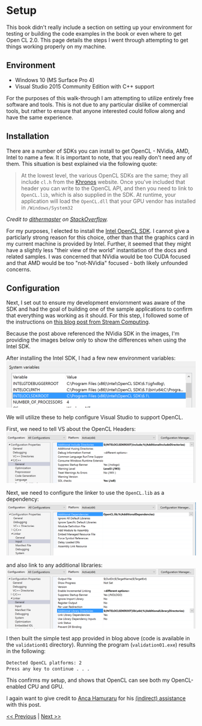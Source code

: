 # Setup

This book didn't really include a section on setting up your environment for testing or building the code examples in the book or even where to get Open CL 2.0. This page details the steps I went through attempting to get things working properly on my machine.

## Environment

- Windows 10 (MS Surface Pro 4)
- Visual Studio 2015 Community Edition with C++ support

For the purposes of this walk-through I am attempting to utilize entirely free software and tools. This is not due to any particular dislike of commercial tools, but rather to ensure that anyone interested could follow along and have the same experience.

## Installation

There are a number of SDKs you can install to get OpenCL - NVidia, AMD, Intel to name a few. It is important to note, that you really don't need any of them. This situation is best explained via the following quote:

> At the lowest level, the various OpenCL SDKs are the same; they all include `cl.h` from the [Khronos](http://www.khronos.org/registry/cl/) website. Once you've included that header you can write to the OpenCL API, and then you need to link to `OpenCL.lib`, which is also supplied in the SDK. At runtime, your application will load the `OpenCL.dll` that your GPU vendor has installed in `/Windows/System32`

_Credit to [dithermaster](http://stackoverflow.com/users/1745695/dithermaster) on [StackOverflow](http://stackoverflow.com/questions/22364133/opencl-which-sdk-is-best)._

For my purposes, I elected to install the [Intel OpenCL SDK](https://software.intel.com/en-us/intel-opencl). I cannot give a particlarly strong reason for this choice, other than that the graphics card in my current machine is provided by Intel. Further, it seemed that they might have a slightly less "their view of the world" instantiation of the docs and related samples. I was concerned that NVidia would be too CUDA focused and that AMD would be too "not-NVidia" focused - both likely unfounded concerns.

## Configuration

Next, I set out to ensure my development enviornment was aware of the SDK and had the goal of building one of the sample applications to confirm that everything was working as it should. For this step, I followed some of the instructions on [this blog post from Stream Computing](https://streamcomputing.eu/blog/2015-03-16/how-to-install-opencl-on-windows/).

Because the post above referenced the NVidia SDK in the images, I'm providing the images below only to show the differences when using the Intel SDK.

After installing the Intel SDK, I had a few new environment variables: ![Environment Variables](../images/envvars01.png)

We will utilize these to help configure Visual Studio to support OpenCL.

First, we need to tell VS about the OpenCL Headers: ![OCL Includes](../images/oclincludes.png)

Next, we need to configure the linker to use the `OpenCL.lib` as a dependency: ![OCL Linker Dependencies](../images/ocllinker01.png)

and also link to any additional libraries: ![OCL Linker](../images/ocllinker02.png)

I then built the simple test app provided in blog above (code is available in the `validation01` directory). Running the program (`validation01.exe`) results in the following:

```text
Detected OpenCL platforms: 2
Press any key to continue . . .
```

This confirms my setup, and shows that OpenCL can see both my OpenCL-enabled CPU and GPU.

I again want to give credit to [Anca Hamuraru](https://streamcomputing.eu/blog/author/anca/) for his [(indirect) assistance](https://streamcomputing.eu/blog/2015-03-16/how-to-install-opencl-on-windows/) with this post.

[<< Previous](../README.md)
|
[Next >>](../Chapter_01/README.md)